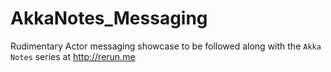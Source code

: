 AkkaNotes_Messaging
===================

Rudimentary Actor messaging showcase to be followed along with the `Akka Notes` series at http://rerun.me

